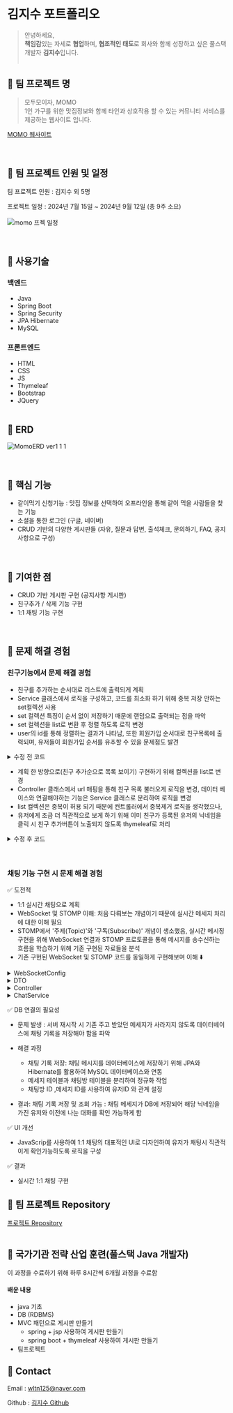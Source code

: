 # 김지수 포트폴리오
> 안녕하세요, <br>
**책임감**있는 자세로 **협업**하며, **협조적인 태도**로 회사와 함께 성장하고 싶은 풀스택 개발자 **김지수**입니다.
<br><br>

## 📁 팀 프로젝트 명

> 모두모이자, MOMO <br>
 1인 가구를 위한 맛집정보와 함께 타인과 상호작용 할 수 있는 커뮤니티 서비스를 제공하는 웹사이트 입니다.


[MOMO 웹사이트](http://momo2gather.com/member/welcome) <br><br><br>



## 📁 팀 프로젝트 인원 및 일정
   팀 프로젝트 인원  :  김지수 외 5명 <br>

  프로젝트 일정  :  2024년 7월 15일 ~ 2024년 9월 12일 (총 9주 소요) <br><br>
	 ![momo 프젝 일정](https://github.com/user-attachments/assets/15151a42-95b9-4c11-b051-6695cd882b7c) <br><br><br>


 

## 📁 사용기술

### 백엔드
- Java
- Spring Boot
- Spring Security
- JPA Hibernate
- MySQL

### 프론트엔드
- HTML
- CSS
- JS
- Thymeleaf
- Bootstrap
- JQuery  <br><br>

## 📁 ERD
![MomoERD ver1 1 1](https://github.com/user-attachments/assets/1f4de842-c053-4456-a8a7-f211ca36a0b4) <br><br><br>



## 📁 핵심 기능

- 같이먹기 신청기능  :  맛집 정보를 선택하여 오프라인을 통해 같이 먹을 사람들을 찾는 기능
- 소셜을 통한 로그인 (구글, 네이버) 
- CRUD 기반의 다양한 게시판들 (자유, 질문과 답변, 출석체크, 문의하기, FAQ, 공지사항으로 구성)
  <br><br><br>


## 📁 기여한 점

- CRUD 기반 게시판 구현 (공지사항 게시판) <br>
- 친구추가 / 삭제 기능 구현 <br>
- 1:1 채팅 기능 구현 <br><br><br>



## 📁 문제 해결 경험
### 친구기능에서 문제 해결 경험

- 친구를 추가하는 순서대로 리스트에 출력되게 계획
- Service 클래스에서 로직을 구성하고, 코드를 최소화 하기 위해 중복 저장 안하는 set컬렉션 사용
- set 컬렉션 특징이 순서 없이 저장하기 때문에 랜덤으로 출력되는 점을 파악
- set 컬렉션을 list로 변환 후 정렬 하도록 로직 변경
- user의 id를 통해 정렬하는 결과가 나타남, 또한 회원가입 순서대로 친구목록에 출력되며, 유저들이 회원가입 순서를 유추할 수 있을 문제점도 발견 <br>

<details>
 <summary>수정 전 코드</summary>


 ![스크린샷(19)](https://github.com/user-attachments/assets/2c41acef-0fe2-43bc-8aa9-72b304362fe1)

 
</details>

- 계획 한 방향으로(친구 추가순으로 목록 보이기) 구현하기 위해 컬렉션을 list로 변경
- Controller 클래스에서 url 매핑을 통해 친구 목록 불러오게 로직을 변경, 데이터 베이스와 연결해야하는 기능은 Service 클래스로 분리하여 로직을 변경
- list 컬렉션은 중복이 허용 되기 때문에 컨트롤러에서 중복제거 로직을 생각했으나,
- 유저에게 조금 더 직관적으로 보게 하기 위해 이미 친구가 등록된 유저의 닉네임을 클릭 시 친구 추가버튼이 노출되지 않도록 thymeleaf로 처리<br>

<details>
 <summary>수정 후 코드</summary>

 ## FriendService 클래스 수정 
 
 
    public void createFriend(String myid, Member friendMemeber) {		
      	Optional<Member> me = this.memberRepository.findBymemberid(myid); //내 아이디 저장
	 Member mymember = me.get(); //내 정보 가져와서 member 타입으로 객체 생성 
         mymember.getFriend().add(friendMemeber); //친구객체를 list 컬렉션에 저장 
	 this.memberRepository.save(mymember);
		 }
## freePosting_list.html 

친구 추가 기능은 닉네임이 노출 되는 모든 곳에서 가능하도록 구현 <br>
대표적으로 freePosting 을 참고해주시기 바랍니다.<br>

![freePosting_list](https://github.com/user-attachments/assets/b421ef86-d737-4254-83cc-4a6dd59ad2db)

구현 페이지입니다.

친구 추가 전

![친구추가 전](https://github.com/user-attachments/assets/1c6fc5ae-768f-494e-9503-56c067356c45)

친구 추가 후
![친구 추가 후](https://github.com/user-attachments/assets/95a43033-5326-40af-9169-34bff0603739)


</details>
<br><br>

### 채팅 기능 구현 시 문제 해결 경험

✅ 도전적
- 1:1 실시간 채팅으로 계획
- WebSocket 및 STOMP 이해: 처음 다뤄보는 개념이기 때문에 실시간 메세지 처리에 대한 이해 필요
- STOMP에서 '주제(Topic)'와 '구독(Subscribe)' 개념이 생소했음, 실시간 메시징 구현을 위해 WebSocket 연결과 STOMP 프로토콜을 통해 메시지를 송수신하는 흐름을 학습하기 위해 기존 구현된 자료들을 분석
- 기존 구현된 WebSocket 및 STOMP 코드를 동일하게 구현해보며 이해 ⬇️
	
<details>
 <summary>WebSocketConfig</summary>

	@Configuration
	@EnableWebSocketMessageBroker
	public class WebsocketConfig implements WebSocketMessageBrokerConfigurer{
	@Override
	public void registerStompEndpoints(StompEndpointRegistry registry) {
		
		//stomp 접속 url -> /ws/chat
		registry.addEndpoint("/ws/chat")   //연결될 엔드 포인트
		.setAllowedOriginPatterns("*")
		.withSockJS();   //SocketJS 를 연결한다는 설정
	}
	@Override
    public void configureMessageBroker(MessageBrokerRegistry registry) {

		//메세지를 구독하는 요청 url -> 메세지 받을 때
	registry.enableSimpleBroker("/queue", "/topic");

	//메세지를 발행하는 요청 url -> 메세지를 보낼 때
	registry.setApplicationDestinationPrefixes("/app");
	}

	} 
</details>

  <details>

<summary> DTO </summary>

 ChatRoom

	@Getter
	@Setter
	@NoArgsConstructor
	@Entity
	public class ChatRoom {

	@Id
	private String roomId; //방 번호
	private String roomName; //방 이름
	
	//채팅 방 생성
	public static ChatRoom create(String name) {
		ChatRoom room = new ChatRoom();
		room.roomId = UUID.randomUUID().toString();  //랜덤으로 받을 번호
		room.roomName = name;
		return room;
	}
	}

ChatMessage

	@Getter
	@Setter
	@NoArgsConstructor
	@AllArgsConstructor
	public class ChatMessage {
	//메세지 타입 : 입장, 채팅
	public enum MessageType{
		ENTER, TALK
	}
	private MessageType type; //메세지 타입
	private String roomId;  // 방번호
	private String sender;  // 메세지 보낸 사람
	private String message;  // 메세지
	}



 
</details>

<details>
 <summary> Controller </summary>
	

ChatController

	@RequiredArgsConstructor
	@Controller
	@RequestMapping("/chat")
	public class ChatController {	
 	private final ChatService chatService;

	//채팅 리스트 화면
	@GetMapping("/room")
	public String rooms(Model model) {
		return "/chat/room";
	}
	
	//채팅방 생성
	@PostMapping("/room")
	@ResponseBody
	public ChatRoom createRoom(@RequestParam(value = "name") String name) {
		return chatService.createRoom(name);
	}

	//모든 채팅방 목록 반환
	@GetMapping("/rooms")
	@ResponseBody
	public List<ChatRoom> room(){
		return chatService.findAllRoom();
	}
	
	//채팅방 입장 화면
	@GetMapping("/room/enter/{roomId}")
	public String roomDetail(Model model, @PathVariable("roomId") String roomId){
		model.addAttribute("roomId", roomId);
		return "/chat/roomdetail";
	}
	
	//특정 채팅방 조회
	@GetMapping("/room/{roomId}")
	@ResponseBody
	public ChatRoom roomInfo(@PathVariable("roomId") String roomId) {
		return chatService.findById(roomId);
	}
	
	}

MessageController

	@RestController
	@RequiredArgsConstructor
	public class MessageController {
	private final ChatService chatService;
	private final SimpMessageSendingOperations sendingOperations;
	
	@MessageMapping("/chat/message")
	public void enter(ChatMessage message) {
		if(ChatMessage.MessageType.ENTER.equals(message.getType())) {
			message.setMessage(message.getSender() + "님이 입장하였습니다");
		}
		sendingOperations.convertAndSend("/topic/chat/room/"+message.getRoomId(),message);
	}
	
	}


</details>
<details>
<summary> ChatService </summary>
		
	@Slf4j
	@RequiredArgsConstructor
	@Service
	public class ChatService {
	private Map<String, ChatRoom> chatRooms;
	@PostConstruct   //해당 어노테이션은 의존성 주입이 이루어진 후 초기화 작업이 필요한 메소드에 사용됨
	private void init() {
		chatRooms = new LinkedHashMap<>();
	}
	
	//채팅방 불러오기
	public List<ChatRoom> findAllRoom(){
		
		//채팅방 최근 생성 순으로 반환
		List<ChatRoom> result = new ArrayList<>(chatRooms.values());
		Collections.reverse(result);
		return result;	
	}
	//채팅방 하나 불러오기
	public ChatRoom findById(String roomId) {
		return chatRooms.get(roomId);
	}
	
	
	
	//채팅방 생성
	public ChatRoom createRoom(String name) {
		ChatRoom chatRoom = ChatRoom.create(name);
		chatRooms.put(chatRoom.getRoomId(), chatRoom);
		return chatRoom ;
	}	
	} 
</details>




✅ DB 연결의 필요성
- 문제 발생 : 서버 재시작 시 기존 주고 받았던 메세지가 사라지지 않도록 데이터베이스에 채팅 기록을 저장해야 함을 파악
- 해결 과정
	- 채팅 기록 저장: 채팅 메시지를 데이터베이스에 저장하기 위해 JPA와 Hibernate를 활용하여 MySQL 데이터베이스와 연동
	- 메세지 테이블과 채팅방 테이블을 분리하여 정규화 작업
	- 채팅방 ID ,메세지 ID를 사용하여 유저ID 와 관계 설정
  
- 결과: 채팅 기록 저장 및 조회 가능 : 채팅 메세지가 DB에 저장되어 해당 닉네임을 가진 유저와 이전에 나눈 대화를 확인 가능하게 함 

  	

✅ UI 개선
- JavaScrip를 사용하여 1:1 채팅의 대표적인 UI로 디자인하여 유저가 채팅시 직관적이게 확인가능하도록 로직을 구성

✅ 결과 
- 실시간 1:1 채팅 구현


<!--💡 배운점 --> 



## 📁 팀 프로젝트 Repository
[프로젝트 Repository](https://github.com/Soooooo127/PROJECT-MOMO.git) <br><br>


## 📁 국가기관 전략 산업 훈련(풀스택 Java 개발자)
이 과정을 수료하기 위해 하루 8시간씩 6개월 과정을 수료함<br>
#### 배운 내용<br>
- java 기초<br>
- DB (RDBMS)<br>
- MVC 패턴으로 게시판 만들기 <br>
	- spring + jsp 사용하여 게시판 만들기 <br>
	- spring boot + thymeleaf 사용하여 게시판 만들기 <br>
- 팀프로젝트



## 📁 Contact
Email : wltn125@naver.com

Github : [김지수 Github](https://github.com/Soooooo127)

